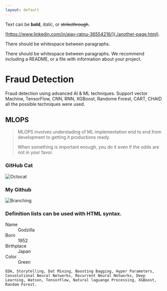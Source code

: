 ```yaml
---
layout: default
---
```


Text can be **bold**, _italic_, or ~~strikethrough~~.

[https://www.linkedin.com/in/ajay-ratnu-36554216/](./another-page.html). 

There should be whitespace between paragraphs.

There should be whitespace between paragraphs. We recommend including a README, or a file with information about your project.

# Fraud Detection

Fraud detection using advanced AI & ML techniques. Support vector Machine, TensorFlow, CNN, RNN, XGBoost, Randome Forest, CART, CHAID all the possible techniques were used.

## MLOPS

> MLOPS involves understading of ML implementation end to end from development to getting it productions ready.
>
> When something is important enough, you do it even if the odds are not in your favor.

### GitHub Cat

![Octocat](https://github.githubassets.com/images/icons/emoji/octocat.png)

### My Github

![Branching](https://avatars.githubusercontent.com/u/102275019?v=4)


### Definition lists can be used with HTML syntax.

<dl>
<dt>Name</dt>
<dd>Godzilla</dd>
<dt>Born</dt>
<dd>1952</dd>
<dt>Birthplace</dt>
<dd>Japan</dd>
<dt>Color</dt>
<dd>Green</dd>
</dl>

```
EDA, Storytelling, Dat Mining, Boosting Bagging, Hyper Parameters, Convolutional Neural Networks, Recurrent Neural Networks, Deep Learning, Watson, TensorFlow, Natural laguange Processing, XGBoost, Random Forest.
```
